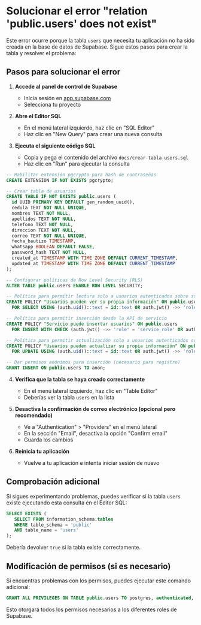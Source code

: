 # Solucionar el error "relation 'public.users' does not exist"

Este error ocurre porque la tabla `users` que necesita tu aplicación no ha sido creada en la base de datos de Supabase. Sigue estos pasos para crear la tabla y resolver el problema:

## Pasos para solucionar el error

1. **Accede al panel de control de Supabase**

   - Inicia sesión en [app.supabase.com](https://app.supabase.com)
   - Selecciona tu proyecto

2. **Abre el Editor SQL**

   - En el menú lateral izquierdo, haz clic en "SQL Editor"
   - Haz clic en "New Query" para crear una nueva consulta

3. **Ejecuta el siguiente código SQL**
   - Copia y pega el contenido del archivo `docs/crear-tabla-users.sql`
   - Haz clic en "Run" para ejecutar la consulta

```sql
-- Habilitar extensión pgcrypto para hash de contraseñas
CREATE EXTENSION IF NOT EXISTS pgcrypto;

-- Crear tabla de usuarios
CREATE TABLE IF NOT EXISTS public.users (
  id UUID PRIMARY KEY DEFAULT gen_random_uuid(),
  cedula TEXT NOT NULL UNIQUE,
  nombres TEXT NOT NULL,
  apellidos TEXT NOT NULL,
  telefono TEXT NOT NULL,
  direccion TEXT NOT NULL,
  correo TEXT NOT NULL UNIQUE,
  fecha_bautizo TIMESTAMP,
  whatsapp BOOLEAN DEFAULT FALSE,
  password_hash TEXT NOT NULL,
  created_at TIMESTAMP WITH TIME ZONE DEFAULT CURRENT_TIMESTAMP,
  updated_at TIMESTAMP WITH TIME ZONE DEFAULT CURRENT_TIMESTAMP
);

-- Configurar políticas de Row Level Security (RLS)
ALTER TABLE public.users ENABLE ROW LEVEL SECURITY;

-- Política para permitir lectura solo a usuarios autenticados sobre sus propios datos
CREATE POLICY "Usuarios pueden ver su propia información" ON public.users
  FOR SELECT USING (auth.uid()::text = id::text OR auth.jwt() ->> 'role' = 'service_role');

-- Política para permitir inserción desde la API de servicio
CREATE POLICY "Servicio puede insertar usuarios" ON public.users
  FOR INSERT WITH CHECK (auth.jwt() ->> 'role' = 'service_role' OR auth.uid() IS NOT NULL);

-- Política para permitir actualización solo a usuarios autenticados sobre sus propios datos
CREATE POLICY "Usuarios pueden actualizar su propia información" ON public.users
  FOR UPDATE USING (auth.uid()::text = id::text OR auth.jwt() ->> 'role' = 'service_role');

-- Dar permisos anónimos para inserción (necesario para registro)
GRANT INSERT ON public.users TO anon;
```

4. **Verifica que la tabla se haya creado correctamente**

   - En el menú lateral izquierdo, haz clic en "Table Editor"
   - Deberías ver la tabla `users` en la lista

5. **Desactiva la confirmación de correo electrónico (opcional pero recomendado)**

   - Ve a "Authentication" > "Providers" en el menú lateral
   - En la sección "Email", desactiva la opción "Confirm email"
   - Guarda los cambios

6. **Reinicia tu aplicación**
   - Vuelve a tu aplicación e intenta iniciar sesión de nuevo

## Comprobación adicional

Si sigues experimentando problemas, puedes verificar si la tabla `users` existe ejecutando esta consulta en el Editor SQL:

```sql
SELECT EXISTS (
   SELECT FROM information_schema.tables
   WHERE table_schema = 'public'
   AND table_name = 'users'
);
```

Debería devolver `true` si la tabla existe correctamente.

## Modificación de permisos (si es necesario)

Si encuentras problemas con los permisos, puedes ejecutar este comando adicional:

```sql
GRANT ALL PRIVILEGES ON TABLE public.users TO postgres, authenticated, anon, service_role;
```

Esto otorgará todos los permisos necesarios a los diferentes roles de Supabase.
